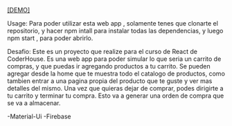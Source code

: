 [[DEMO]](https://ecommerce-saller.netlify.app)

Usage:
Para poder utilizar esta web app , solamente tenes que clonarte el repositorio, y hacer npm intall para instalar todas las dependencias, y luego npm start , para poder abrirlo.

Desafio:
Este es un proyecto que realize para el curso de React de CoderHouse. Es una web app para poder simular lo que seria un carrito de compras, y que puedas ir agregando productos a tu carrito.
Se pueden agregar desde la home que te muestra todo el catalogo de productos, como tambien entrar a una pagina propia del producto que te guste y ver mas detalles del mismo.
Una vez que quieras dejar de comprar, podes dirigirte a tu carrito y terminar tu compra. Esto va a generar una orden de compra que se va a almacenar.

-Material-Ui
-Firebase
